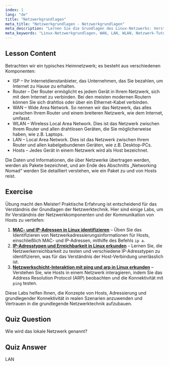 ```yaml
---
index: 1
lang: "de"
title: "Netzwerkgrundlagen"
meta_title: "Netzwerkgrundlagen - Netzwerkgrundlagen"
meta_description: "Lernen Sie die Grundlagen des Linux-Netzwerks: Verstehen Sie WAN, LAN, WLAN, Router und Hosts. Beginnen Sie Ihre Netzwerk-Reise mit diesem Leitfaden für Anfänger!"
meta_keywords: "Linux-Netzwerkgrundlagen, WAN, LAN, WLAN, Netzwerk-Tutorial, Linux für Anfänger, Netzwerk-Leitfaden, Linux-Konzepte"
---
```


## Lesson Content

Betrachten wir ein typisches Heimnetzwerk; es besteht aus verschiedenen Komponenten:

- ISP – Ihr Internetdienstanbieter, das Unternehmen, das Sie bezahlen, um Internet zu Hause zu erhalten.
- Router – Der Router ermöglicht es jedem Gerät in Ihrem Netzwerk, sich mit dem Internet zu verbinden. Bei den meisten modernen Routern können Sie sich drahtlos oder über ein Ethernet-Kabel verbinden.
- WAN – Wide Area Network. So nennen wir das Netzwerk, das alles zwischen Ihrem Router und einem breiteren Netzwerk, wie dem Internet, umfasst.
- WLAN – Wireless Local Area Network. Dies ist das Netzwerk zwischen Ihrem Router und allen drahtlosen Geräten, die Sie möglicherweise haben, wie z.B. Laptops.
- LAN – Local Area Network. Dies ist das Netzwerk zwischen Ihrem Router und allen kabelgebundenen Geräten, wie z.B. Desktop-PCs.
- Hosts – Jedes Gerät in einem Netzwerk wird als Host bezeichnet.

Die Daten und Informationen, die über Netzwerke übertragen werden, werden als Pakete bezeichnet, und am Ende des Abschnitts „Networking Nomad“ werden Sie detailliert verstehen, wie ein Paket zu und von Hosts reist.

## Exercise

Übung macht den Meister! Praktische Erfahrung ist entscheidend für das Verständnis der Grundlagen der Netzwerktechnik. Hier sind einige Labs, um Ihr Verständnis der Netzwerkkomponenten und der Kommunikation von Hosts zu vertiefen:

1. **[MAC- und IP-Adressen in Linux identifizieren](https://labex.io/de/labs/comptia-identify-mac-and-ip-addresses-in-linux-592731)** – Üben Sie das Identifizieren von Netzwerkadressierungsinformationen für Hosts, einschließlich MAC- und IP-Adressen, mithilfe des Befehls `ip a`.
2. **[IP-Adresstypen und Erreichbarkeit in Linux erkunden](https://labex.io/de/labs/comptia-explore-ip-address-types-and-reachability-in-linux-592780)** – Lernen Sie, die Netzwerkerreichbarkeit zu testen und verschiedene IP-Adresstypen zu identifizieren, was für das Verständnis der Host-Verbindung unerlässlich ist.
3. **[Netzwerkschicht-Interaktion mit ping und arp in Linux erkunden](https://labex.io/de/labs/comptia-explore-network-layer-interaction-with-ping-and-arp-in-linux-592746)** – Verstehen Sie, wie Hosts in einem Netzwerk interagieren, indem Sie das Address Resolution Protocol (ARP) beobachten und die Konnektivität mit `ping` testen.

Diese Labs helfen Ihnen, die Konzepte von Hosts, Adressierung und grundlegender Konnektivität in realen Szenarien anzuwenden und Vertrauen in die grundlegende Netzwerktechnik aufzubauen.

## Quiz Question

Wie wird das lokale Netzwerk genannt?

## Quiz Answer

LAN
